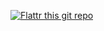 [![Flattr this git repo](http://api.flattr.com/button/flattr-badge-large.png)](https://flattr.com/submit/auto?user_id=SchumacherFM&url=https://github.com/SchumacherFM/TYPO3Mind&title=TYPO3Mind&language=en_GB&tags=github&category=software)
